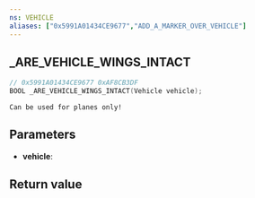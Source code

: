 ```yaml
---
ns: VEHICLE
aliases: ["0x5991A01434CE9677","ADD_A_MARKER_OVER_VEHICLE"]
---
```

## _ARE_VEHICLE_WINGS_INTACT

```c
// 0x5991A01434CE9677 0xAF8CB3DF
BOOL _ARE_VEHICLE_WINGS_INTACT(Vehicle vehicle);
```

```
Can be used for planes only!
```

## Parameters
* **vehicle**: 

## Return value
